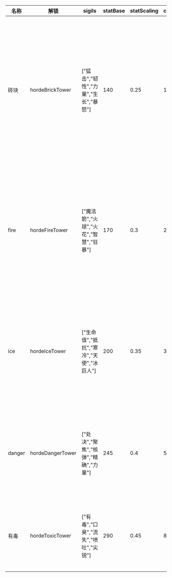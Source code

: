 | 名称  | 解锁  | sigils | statBase | statScaling | crowns | heirlooms | reward |
| --- | --- | ------ | -------- | ----------- | ------ | --------- | ------ |
| 砖块 | hordeBrickTower | ["猛击","韧性","力量","生长","暴怒"] | 140 | 0.25 | 1 | ["砖块"] | {"50":{"类型":"解锁","name":"皇家盔甲升级","value":true},"100":{"类型":"*","name":"生命值","value":1.5},"150":{"类型":"*","name":"怪物零件容量","value":1.35},"200":{"类型":"+","name":"怀旧之情","value":50},"300":{"类型":"解锁","name":"皇家屠夫升级","value":true},"400":{"类型":"+","name":"怀旧之情","value":50},"500":{"类型":"*","name":"骨头容量","value":1.5}} |
| fire | hordeFireTower | ["魔法箭","火球","火花","智慧","狂暴"] | 170 | 0.3 | 2 | ["heat"] | {"50":{"类型":"解锁","name":"皇家存储升级","value":true},"100":{"类型":"+","name":"装备容量","value":1},"150":{"类型":"*","name":"攻击","value":1.35},"200":{"类型":"+","name":"暴击伤害","value":0.2},"300":{"类型":"*","name":"骨头容量","value":1.5},"400":{"类型":"*","name":"怪物零件容量","value":1.35}} |
| ice | hordeIceTower | ["生命值","抵抗","寒冷","天使","冰巨人"] | 200 | 0.35 | 3 | ["ice"] | {"50":{"类型":"*","name":"骨头增益","value":1.5},"100":{"类型":"解锁","name":"皇家地窖升级","value":true},"150":{"类型":"*","name":"腐败的灵魂增益","value":1.2},"200":{"类型":"+","name":"最大牺牲","value":1},"300":{"类型":"*","name":"生命值","value":1.5}} |
| danger | hordeDangerTower | ["处决","聚焦","核弹","精确","力量"] | 245 | 0.4 | 5 | ["crystal"] | {"50":{"类型":"解锁","name":"皇家秘密升级","value":true},"100":{"类型":"*","name":"攻击","value":1.5},"150":{"类型":"+","name":"神秘碎片容量","value":5},"200":{"类型":"*","name":"攻击","value":1.5},"300":{"类型":"+","name":"神秘碎片容量","value":5}} |
| 有毒 | hordeToxicTower | ["有毒","口臭","流失","喷吐","尖锐"] | 290 | 0.45 | 8 | ["活力"] | {"50":{"类型":"+","name":"最大牺牲","value":1},"100":{"类型":"*","name":"生命值","value":1.5},"150":{"类型":"*","name":"治疗","value":1.2},"200":{"类型":"*","name":"攻击","value":1.5}} |
